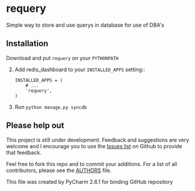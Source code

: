 requery
=======

Simple way to store and use querys in database for use of DBA's

Installation
------------

Download and put ``requery`` on your ``PYTHONPATH``

2. Add redis_dashboard to your ``INSTALLED_APPS`` setting::

       INSTALLED_APPS = (
           # ...
           'requery',
       )

3. Run ``python manage.py syncdb``


Please help out
---------------
This project is still under development. Feedback and suggestions are very
welcome and I encourage you to use the [Issues
list](http://github.com/ebertti/requery/issues) on Github to provide that
feedback.

Feel free to fork this repo and to commit your additions. For a list of all
contributors, please see the [AUTHORS](AUTHORS) file.


This file was created by PyCharm 2.6.1 for binding GitHub repository